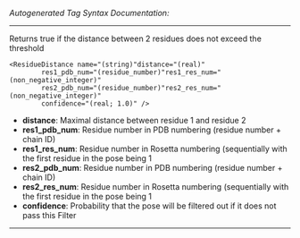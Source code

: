 _Autogenerated Tag Syntax Documentation:_

---
Returns true if the distance between 2 residues does not exceed the threshold

```
<ResidueDistance name="(string)"distance="(real)"
        res1_pdb_num="(residue_number)"res1_res_num="(non_negative_integer)"
        res2_pdb_num="(residue_number)"res2_res_num="(non_negative_integer)"
        confidence="(real; 1.0)" />
```

-   **distance**: Maximal distance between residue 1 and residue 2
-   **res1_pdb_num**: Residue number in PDB numbering (residue number + chain ID)
-   **res1_res_num**: Residue number in Rosetta numbering (sequentially with the first residue in the pose being 1
-   **res2_pdb_num**: Residue number in PDB numbering (residue number + chain ID)
-   **res2_res_num**: Residue number in Rosetta numbering (sequentially with the first residue in the pose being 1
-   **confidence**: Probability that the pose will be filtered out if it does not pass this Filter

---
